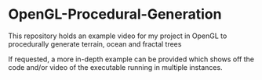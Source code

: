 # OpenGL-Procedural-Generation
This repository holds an example video for my project in OpenGL to procedurally generate terrain, ocean and fractal trees

If requested, a more in-depth example can be provided which shows off the code and/or video of the executable running in multiple instances.
